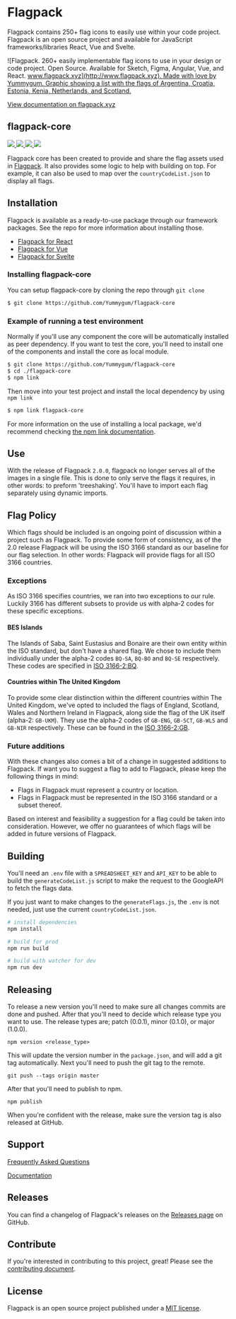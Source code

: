 # Flagpack

Flagpack contains 250+ flag icons to easily use within your code project. Flagpack is an open source project and available for JavaScript frameworks/libraries React, Vue and Svelte.

![Flagpack. 260+ easily implementable flag icons to use in your design or code project. Open Source. Available for Sketch, Figma, Angular, Vue, and React. [www.flagpack.xyz](http://www.flagpack.xyz). Made with love by Yummygum. Graphic showing a list with the flags of Argentina, Croatia, Estonia, Kenia, Netherlands, and Scotland.](https://flagpack.xyz/meta-image.png)

[View documentation on flagpack.xyz](https://flagpack.xyz/docs/)

## flagpack-core
<p>
  <a href="https://www.npmjs.com/package/flagpack-core" target="_blank">
    <img src="https://img.shields.io/npm/v/flagpack-core.svg?style=flat" />
  </a>
  <a href="https://www.npmjs.com/package/flagpack-core" target="_blank">
    <img src="https://img.shields.io/npm/dt/flagpack-core.svg?style=flat" />
  </a>
  <a href="https://github.com/sponsors/Yummygum" target="_blank">
    <img src="https://img.shields.io/badge/Support-♥-E94AAA"  />
  </a>
  <a href="https://twitter.com/flagpack" target="_blank">
    <img src="https://img.shields.io/twitter/follow/flagpack.svg?style=social&label=follow"  />
  </a>
</p>

Flagpack core has been created to provide and share the flag assets used in [Flagpack](https://flagpack.xyz/). It also provides some logic to help with building on top. For example, it can also be used to map over the `countryCodeList.json` to display all flags.


## Installation
Flagpack is available as a ready-to-use package through our framework packages. See the repo for more information about installing those.
- [Flagpack for React](https://github.com/Yummygum/react-flagpack)
- [Flagpack for Vue](https://github.com/Yummygum/react-vue)
- [Flagpack for Svelte](https://github.com/Yummygum/react-svelte)

### Installing flagpack-core
You can setup flagpack-core by cloning the repo through `git clone`

```bash
$ git clone https://github.com/Yummygum/flagpack-core
```

### Example of running a test environment
Normally if you'll use any component the core will be automatically installed as peer dependency. If you want to test the core, you'll need to install one of the components and install the core as local module.

```bash
$ git clone https://github.com/Yummygum/flagpack-core
$ cd ./flagpack-core
$ npm link
```

Then move into your test project and install the local dependency by using `npm link`

```bash
$ npm link flagpack-core
``` 

For more information on the use of installing a local package, we'd recommend checking [the npm link documentation](https://docs.npmjs.com/cli/v7/commands/npm-link).

## Use

With the release of Flagpack `2.0.0`, flagpack no longer serves all of the images in a single file. This is done to only serve the flags it requires, in other words: to preform 'treeshaking'. You'll have to import each flag separately using dynamic imports.  

## Flag Policy

Which flags should be included is an ongoing point of discussion within a project such as Flagpack. To provide some form of consistency, as of the 2.0 release Flagpack will be using the ISO 3166 standard as our baseline for our flag selection. In other words: Flagpack will provide flags for all ISO 3166 countries. 

### Exceptions

As ISO 3166 specifies countries, we ran into two exceptions to our rule. Luckily 3166 has different subsets to provide us with alpha-2 codes for these specific exceptions.

#### BES Islands

The Islands of Saba, Saint Eustasius and Bonaire are their own entity within the ISO standard, but don't have a shared flag. We chose to include them individually under the alpha-2 codes `BQ-SA`, `BQ-BO` and `BQ-SE` respectively. These codes are specified in [ISO 3166-2:BQ](https://nl.wikipedia.org/wiki/ISO_3166-2:BQ).

#### Countries within The United Kingdom

To provide some clear distinction within the different countries within The United Kingdom, we've opted to included the flags of England, Scotland, Wales and Northern Ireland in Flagpack, along side the flag of the UK itself (alpha-2: `GB-UKM`). They use the alpha-2 codes of `GB-ENG`, `GB-SCT`, `GB-WLS` and `GB-NIR` respectively. These can be found in the [ISO 3166-2:GB](https://nl.wikipedia.org/wiki/ISO_3166-2:GB).

### Future additions

With these changes also comes a bit of a change in suggested additions to Flagpack. If want you to suggest a flag to add to Flagpack, please keep the following things in mind:

- Flags in Flagpack must represent a country or location.
- Flags in Flagpack must be represented in the ISO 3166 standard or a subset thereof.

Based on interest and feasibility a suggestion for a flag could be taken into consideration. However, we offer no guarantees of which flags will be added in future versions of Flagpack.

## Building
You'll need an `.env` file with a `SPREADSHEET_KEY` and `API_KEY` to be able to build the `generateCodeList.js` script to make the request to the GoogleAPI to fetch the flags data.

If you just want to make changes to the `generateFlags.js`, the `.env` is not needed, just use the current `countryCodeList.json`.

```bash
# install dependencies
npm install

# build for prod
npm run build

# build with watcher for dev
npm run dev
```

## Releasing
To release a new version you'll need to make sure all changes commits are done and pushed. After that you'll need to decide which release type you want to use. The release types are; patch (0.0.1), minor (0.1.0), or major (1.0.0).
```
npm version <release_type>
```
This will update the version number in the `package.json`, and will add a git tag automatically. Next you'll need to push the git tag to the remote.
```
git push --tags origin master
```
After that you'll need to publish to npm.
```
npm publish
```

When you're confident with the release, make sure the version tag is also released at GitHub.

## Support

[Frequently Asked Questions](http://flagpack.xyz/support/)

[Documentation](http://flagpack.xyz/docs/)

## Releases

You can find a changelog of Flagpack's releases on the [Releases page](https://github.com/Yummygum/flagpack-core/releases) on GitHub.

## Contribute

If you're interested in contributing to this project, great! Please see the [contributing document](CONTRIBUTING.md).

## License

Flagpack is an open source project published under a [MIT license](LICENSE).

